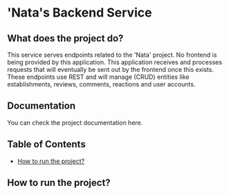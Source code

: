 # 'Nata's Backend Service

## What does the project do?

This service serves endpoints related to the 'Nata' project. No frontend is being provided by this application. This application receives and processes requests that will eventually be sent out by the frontend once this exists.  
These endpoints use REST and will manage (CRUD) entities like establishments, reviews, comments, reactions and user accounts.

## Documentation

You can check the project documentation here.

## Table of Contents

- [How to run the project?](#how-to-run-the-project)

## How to run the project?
